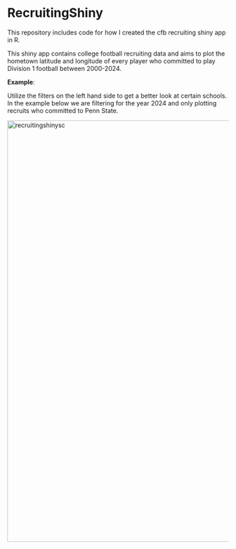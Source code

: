 # RecruitingShiny
This repository includes code for how I created the cfb recruiting shiny app in R. 

This shiny app contains college football recruiting data and aims to plot the hometown latitude and longitude of every player who committed to play Division 1 football between 2000-2024.

**Example**:

Utilize the filters on the left hand side to get a better look at certain schools. In the example below we are filtering for the year 2024 and only plotting recruits who committed to Penn State. 

<img width="959" alt="recruitingshinysc" src="https://github.com/user-attachments/assets/86ead021-c2b1-4d8e-95af-df3af03fb7ee">
